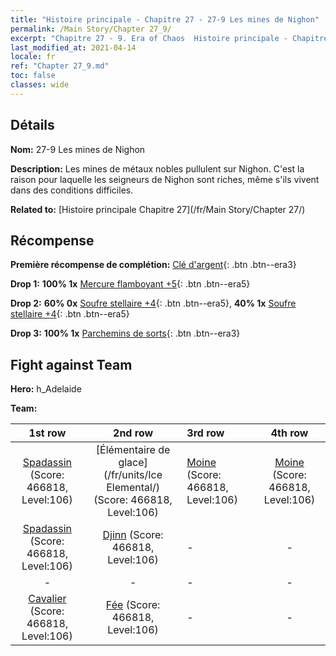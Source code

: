 ```yaml
---
title: "Histoire principale - Chapitre 27 - 27-9 Les mines de Nighon"
permalink: /Main Story/Chapter 27_9/
excerpt: "Chapitre 27 - 9. Era of Chaos  Histoire principale - Chapitre 27_9. 27-9 Les mines de Nighon"
last_modified_at: 2021-04-14
locale: fr
ref: "Chapter 27_9.md"
toc: false
classes: wide
---
```


## Détails

 **Nom:** 27-9 Les mines de Nighon

 **Description:** Les mines de métaux nobles pullulent sur Nighon. C'est la raison pour laquelle les seigneurs de Nighon sont riches, même s'ils vivent dans des conditions difficiles.

 **Related to:** [Histoire principale Chapitre 27](/fr/Main Story/Chapter 27/)

## Récompense

 **Première récompense de complétion:** [Clé d'argent](/fr/Items/con_693/){: .btn .btn--era3}

 **Drop 1:** **100% 1x** [Mercure flamboyant +5](/fr/Items/mat_98/){: .btn .btn--era5}

 **Drop 2:** **60% 0x** [Soufre stellaire +4](/fr/Items/mat_92/){: .btn .btn--era5}, **40% 1x** [Soufre stellaire +4](/fr/Items/mat_92/){: .btn .btn--era5}

 **Drop 3:** **100% 1x** [Parchemins de sorts](/fr/Items/con_694/){: .btn .btn--era3}


## Fight against Team
 **Hero:** h_Adelaide

 **Team:**


  | 1st row | 2nd row | 3rd row | 4th row |
  |:----:|:----:|:----|:----:|
  | [Spadassin](/fr/units/Swordsman/) (Score: 466818, Level:106)  | [Élémentaire de glace](/fr/units/Ice Elemental/) (Score: 466818, Level:106)  | [Moine](/fr/units/Monk/) (Score: 466818, Level:106)  | [Moine](/fr/units/Monk/) (Score: 466818, Level:106)  |
  | [Spadassin](/fr/units/Swordsman/) (Score: 466818, Level:106)  | [Djinn](/fr/units/Genie/) (Score: 466818, Level:106)  | - | - |
  | - | - | - | - |
  | [Cavalier](/fr/units/Cavalier/) (Score: 466818, Level:106)  | [Fée](/fr/units/Sprite/) (Score: 466818, Level:106)  | - | - |


